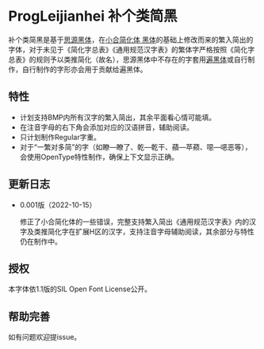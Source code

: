# ProgLeijianhei 补个类简黑
补个类简黑是基于[思源黑体](https://github.com/adobe-fonts/source-han-sans)，在[小合简化体 黑体](https://github.com/GuiWonder/XiaoheSimplifyFonts)的基础上修改而来的繁入简出的字体，对于未见于《简化字总表》《通用规范汉字表》的繁体字严格按照《简化字总表》的规则予以类推简化（故名），思源黑体中不存在的字套用[遍黑体](https://github.com/Fitzgerald-Porthmouth-Koenigsegg/Plangothic)或自行制作，自行制作的字形亦会用于贡献给遍黑体。

## 特性

- 计划支持BMP内所有汉字的繁入简出，其余平面看心情可能填。
- 在注音字母的右下角会添加对应的汉语拼音，辅助阅读。
- 只计划制作Regular字重。
- 对于“一繁对多简”的字（如瞭—瞭了、乾—乾干、蘋—苹𬞟、噁—𫫇恶等），会使用OpenType特性制作，确保上下文显示正确。

## 更新日志

- 0.001版（2022-10-15）

    修正了小合简化体的一些错误，完整支持繁入简出《通用规范汉字表》内的汉字及类推简化字在扩展H区的汉字，支持注音字母辅助阅读，其余部分与特性仍在制作中。

## 授权

本字体依1.1版的SIL Open Font License公开。

## 帮助完善

如有问题欢迎提issue。
